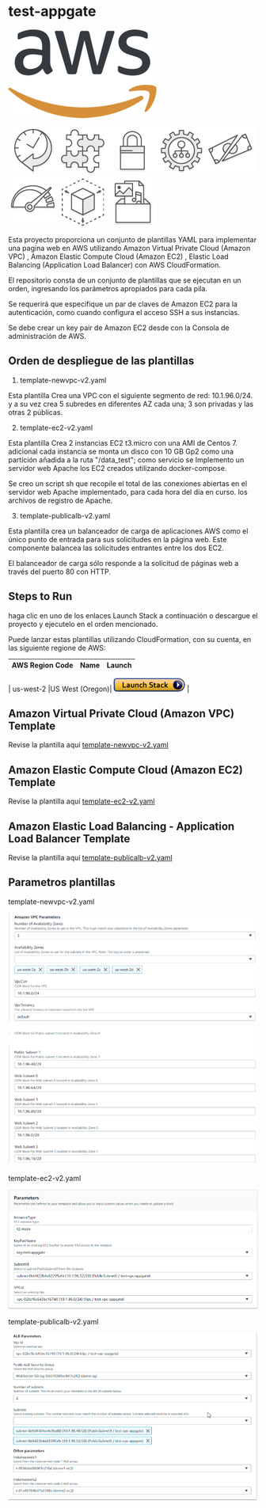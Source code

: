 # test-appgate
![](images/AWS_logo_PMS_300x180.png)

![](images/100x100_benefit_available.png)![](images/100x100_benefit_ingergration.png)![](images/100x100_benefit_ecryption-lock.png)![](images/100x100_benefit_fully-managed.png)![](images/100x100_benefit_lowcost-affordable.png)![](images/100x100_benefit_performance.png)![](images/100x100_benefit_scalable.png)![](images/100x100_benefit_storage.png)

Esta proyecto proporciona un conjunto de plantillas YAML para implementar una pagina web en AWS utilizando Amazon Virtual Private Cloud (Amazon VPC) , Amazon Elastic Compute Cloud (Amazon EC2) , Elastic Load Balancing (Application Load Balancer) con AWS CloudFormation.

El repositorio consta de un conjunto de plantillas que se ejecutan en un orden, ingresando los parámetros apropiados para cada pila.

Se requerirá que especifique un par de claves de Amazon EC2 para la autenticación, como cuando configura el acceso SSH a sus instancias.

Se debe crear un key pair de Amazon EC2 desde con la Consola de administración de AWS.

## Orden de despliegue de las plantillas

1. template-newvpc-v2.yaml

Esta plantilla Crea una VPC con el siguiente segmento de red: 10.1.96.0/24. y a su vez crea 5 subredes en diferentes AZ cada una; 3 son privadas y las otras 2 públicas.

2. template-ec2-v2.yaml

Esta plantilla Crea 2 instancias EC2 t3.micro con una AMI de Centos 7. adicional cada instancia se monta un disco con 10 GB Gp2 como una partición añadida a la ruta "/data_test"; como servicio se Implemento un servidor web Apache los EC2 creados utilizando docker-compose.

Se creo un script sh que recopile el total de las conexiones abiertas en el servidor web Apache implementado, para cada hora del día en curso. los archivos de registro de Apache.

3. template-publicalb-v2.yaml

Esta plantilla crea un balanceador de carga de aplicaciones AWS como el único punto de entrada para sus solicitudes en la página web. Este componente balancea las solicitudes entrantes entre los dos EC2.

El balanceador de carga sólo responde a la solicitud de páginas web a través del puerto 80 con HTTP.


## Steps to Run

haga clic en uno de los enlaces Launch Stack a continuación o descargue el proyecto y ejecutelo en el orden mencionado.

Puede lanzar estas plantillas utilizando CloudFormation, con su cuenta, en las siguiente regione de AWS:

| AWS Region Code | Name | Launch |
| --- | --- | --- 

| us-west-2 |US West (Oregon)| [![cloudformation-launch-stack](images/cloudformation-launch-stack.png)](https://console.aws.amazon.com/cloudformation/home?region=us-west-2#/stacks/new?stackName=testappgate&templateURL=https://cf-templates-1cqk0g2gl5dq9-us-west-2.s3-us-west-2.amazonaws.com/template-newvpc-v2.yaml) |

## Amazon Virtual Private Cloud (Amazon VPC) Template
Revise la plantilla aquí  [template-newvpc-v2.yaml](templates/template-newvpc-v2.yaml)

## Amazon Elastic Compute Cloud (Amazon EC2) Template
Revise la plantilla aquí  [template-ec2-v2.yaml](templates/template-ec2-v2.yaml)

## Amazon Elastic Load Balancing - Application Load Balancer Template
Revise la plantilla aquí  [template-publicalb-v2.yaml](templates/template-publicalb-v2.yaml)

## Parametros plantillas

template-newvpc-v2.yaml

![](images/parametros-plantilla-vpc.png)

template-ec2-v2.yaml

![](images/parametros-plantilla-ec2.png)

template-publicalb-v2.yaml

![](images/parametros-plantilla-lb.png)
